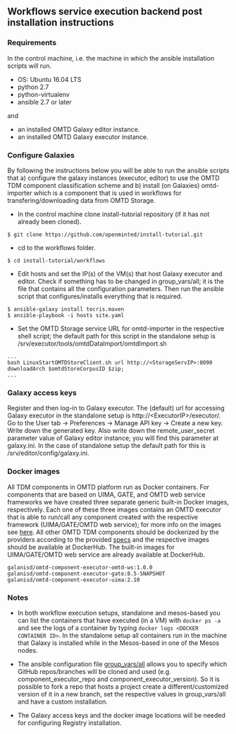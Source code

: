 ## Workflows service execution backend post installation instructions

### Requirements

In the control machine, i.e. the machine in which the ansible installation scripts will run.

* OS: Ubuntu 16.04 LTS
* python 2.7
* python-virtualenv
* ansible 2.7 or later

and 

* an installed OMTD Galaxy editor instance.
* an installed OMTD Galaxy executor instance.

### Configure Galaxies

By following the instructions below you will be able to run the ansible scripts that a) configure the galaxy instances (executor, editor) to use the OMTD TDM component classification scheme and b) install (on Galaxies) omtd-importer  which is a component that is used in workflows for transfering/downloading data from OMTD Storage.  

* In the control machine clone install-tutorial repository (if it has not already been cloned). 
```code=bash
$ git clone https://github.com/openminted/install-tutorial.git
```
* cd to the workflows folder.
```code=bash
$ cd install-tutorial/workflows
```
* Edit hosts and set the IP(s) of the VM(s) that host Galaxy executor and editor. 
Check if something has to be changed in group_vars/all; it is the file that contains all the
configuration parameters. Then run the ansible script that configures/installs everything that is required.
```code=bash
$ ansible-galaxy install tecris.maven
$ ansible-playbook -i hosts site.yaml
```
*  Set the OMTD Storage service URL for omtd-importer in the respective shell script; the default path for this script in the 
standalone setup is /srv/executor/tools/omtdDataImport/omtdImport.sh

```
...
bash LinuxStartOMTDStoreClient.sh url http://<StorageServIP>:8090 downloadArch $omtdStoreCorpusID $zip;
...
```
 

### Galaxy access keys 
 Register and then log-in to Galaxy executor. The (default) url for accessing Galaxy executor in the standalone setup is 
 http://\<ExecutorIP\>/executor/. Go to the User tab -> Preferences -> Manage API key -> Create a new key. Write down the generated key.
 Also write down the remote_user_secret parameter value of Galaxy editor instance; you will find this parameter at galaxy.ini. In the case of standalone setup the default path for this is /srv/editor/config/galaxy.ini.
 

### Docker images 

All TDM components in OMTD platform run as Docker containers. For components that are based on 
UIMA, GATE, and OMTD web service frameworks we have created three separate generic built-in Docker images, respectively. 
Each one of these three images contains an OMTD executor that is able to run/call any component created with the respective framework (UIMA/GATE/OMTD web service); for more info on the images see [here](https://github.com/openminted/omtd-component-executor). 
All other OMTD TDM components should be dockerized by the providers according to the provided
[specs](https://github.com/openminted/omtd-docker-specification) and the respective images should be available at DockerHub.
The built-in images for UIMA/GATE/OMTD web service are already available at DockerHub.

```
galanisd/omtd-component-executor-omtd-ws:1.0.0
galanisd/omtd-component-executor-gate:8.5-SNAPSHOT
galanisd/omtd-component-executor-uima:2.10
```
### Notes

* In both workflow execution setups, standalone and mesos-based you can list the containers that have executed (in a VM) with `docker ps -a` and see the logs of a container by typing `docker logs <DOCKER CONTAINER ID>`. In the standalone setup all containers run in the machine that Galaxy is installed while in the Mesos-based in one of the Mesos nodes.

* The ansible configuration file [group_vars/all](https://github.com/openminted/install-tutorial/blob/master/workflows/group_vars/all) allows you to specify which GitHub repos/branches will be cloned and used (e.g. component_executor_repo and component_executor_version).  So it is possible to fork a repo that hosts a project create a different/customized version of it in a new branch, set the respective values in group_vars/all and have a custom installation.

* The Galaxy access keys and the docker image locations will be needed for configuring Registry installation.

